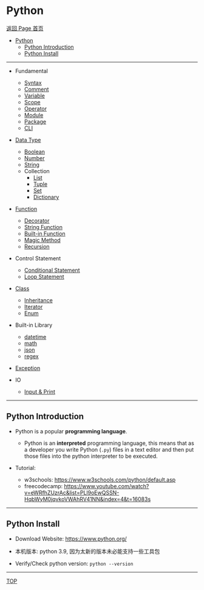 # Python

[返回 Page 首页](../../index.md)

- [Python](#python)
  - [Python Introduction](#python-introduction)
  - [Python Install](#python-install)

---

- Fundamental

  - [Syntax](./fundamental/syntax.md)
  - [Comment](./fundamental/comment.md)
  - [Variable](./fundamental/variable.md)
  - [Scope](./fundamental/scope.md)
  - [Operator](./fundamental/operator.md)
  - [Module](./fundamental/module.md)
  - [Package](./fundamental/package.md)
  - [CLI](./fundamental/command_line_interface.md)

- [Data Type](./datatype/data_type.md)

  - [Boolean](./datatype/boolean.md)
  - [Number](./datatype/number.md)
  - [String](./datatype/string.md)
  - Collection
    - [List](./datatype/list.md)
    - [Tuple](./datatype/tuple.md)
    - [Set](./datatype/set.md)
    - [Dictionary](./datatype/dictionary.md)

- [Function](./function/function.md)

  - [Decorator](./function/decorator.md)
  - [String Function](./function/string_function.md)
  - [Built-in Function](./function/built_in_func.md)
  - [Magic Method](./function/magic_method.md)
  - [Recursion](./function/recursion.md)

- Control Statement

  - [Conditional Statement](./control_statement/condition.md)
  - [Loop Statement](./control_statement/loop.md)

- [Class](./class/class.md)

  - [Inheritance](./class/inheritance.md)
  - [Iterator](./class/iterator.md)
  - [Enum](./class/enum.md)

- Built-in Library

  - [datetime](./library/datetime.md)
  - [math](./library/math.md)
  - [json](./library/json.md)
  - [regex](./library/regex.md)

- [Exception](./exception/exception.md)

- IO

  - [Input & Print](./io/input_print.md)

---

## Python Introduction

- Python is a popular **programming language**.

  - Python is an **interpreted** programming language, this means that as a developer you write Python (`.py`) files in a text editor and then put those files into the python interpreter to be executed.

- Tutorial:
  - w3schools: https://www.w3schools.com/python/default.asp
  - freecodecamp: https://www.youtube.com/watch?v=eWRfhZUzrAc&list=PLl9oEwQSSN-HqbWyM0jqvkoVWAhRV41NN&index=4&t=16083s

---

## Python Install

- Download Website: https://www.python.org/

- 本机版本: python 3.9, 因为太新的版本未必能支持一些工具包

- Verify/Check python version: `python --version`

---

[TOP](#python)
